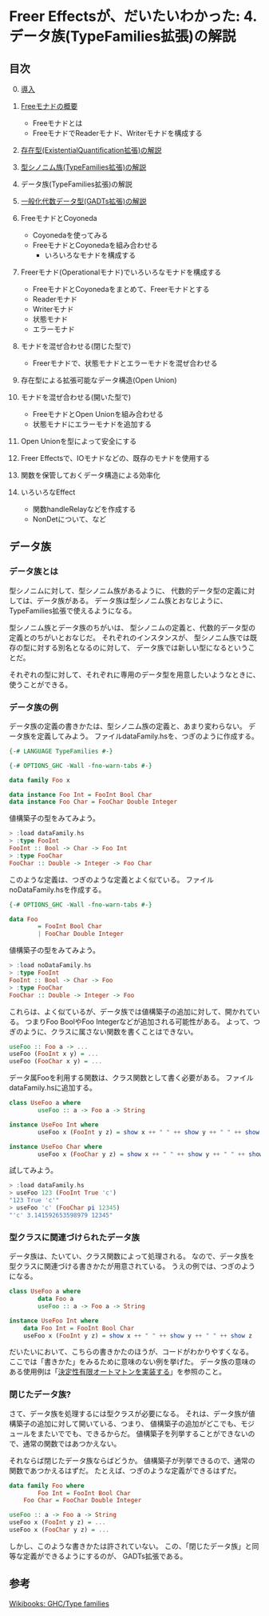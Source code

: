 Freer Effectsが、だいたいわかった: 4. データ族(TypeFamilies拡張)の解説
======================================================================

目次
----

0. [導入](../prelude.md)

1. [Freeモナドの概要](../free-monad/free-monad.md)
	* Freeモナドとは
	* FreeモナドでReaderモナド、Writerモナドを構成する
2. [存在型(ExistentialQuantification拡張)の解説](
	../existential-quantification/existentials.md )
3. [型シノニム族(TypeFamilies拡張)の解説](./type-synonym-family.md)
4. データ族(TypeFamilies拡張)の解説
5. [一般化代数データ型(GADTs拡張)の解説](../gadts/gadts.md)
6. FreeモナドとCoyoneda
	* Coyonedaを使ってみる
	* FreeモナドとCoyonedaを組み合わせる
		+ いろいろなモナドを構成する
7. Freerモナド(Operationalモナド)でいろいろなモナドを構成する
	* FreeモナドとCoyonedaをまとめて、Freerモナドとする
	* Readerモナド
	* Writerモナド
	* 状態モナド
	* エラーモナド
8. モナドを混ぜ合わせる(閉じた型で)
	* Freerモナドで、状態モナドとエラーモナドを混ぜ合わせる
9. 存在型による拡張可能なデータ構造(Open Union)
10. モナドを混ぜ合わせる(開いた型で)
	* FreeモナドとOpen Unionを組み合わせる
	* 状態モナドにエラーモナドを追加する
11. Open Unionを型によって安全にする
12. Freer Effectsで、IOモナドなどの、既存のモナドを使用する
13. 関数を保管しておくデータ構造による効率化
14. いろいろなEffect
	* 関数handleRelayなどを作成する
	* NonDetについて、など

データ族
--------

### データ族とは

型シノニムに対して、型シノニム族があるように、
代数的データ型の定義に対しては、データ族がある。
データ族は型シノニム族とおなじように、TypeFamilies拡張で使えるようになる。

型シノニム族とデータ族のちがいは、
型シノニムの定義と、代数的データ型の定義とのちがいとおなじだ。
それぞれのインスタンスが、
型シノニム族では既存の型に対する別名となるのに対して、
データ族では新しい型になるということだ。

それぞれの型に対して、それぞれに専用のデータ型を用意したいようなときに、
使うことができる。

### データ族の例

データ族の定義の書きかたは、型シノニム族の定義と、あまり変わらない。
データ族を定義してみよう。
ファイルdataFamily.hsを、つぎのように作成する。

```hs:dataFamily.hs
{-# LANGUAGE TypeFamilies #-}

{-# OPTIONS_GHC -Wall -fno-warn-tabs #-}

data family Foo x

data instance Foo Int = FooInt Bool Char
data instance Foo Char = FooChar Double Integer
```

値構築子の型をみてみよう。

```hs
> :load dataFamily.hs
> :type FooInt
FooInt :: Bool -> Char -> Foo Int
> :type FooChar
FooChar :: Double -> Integer -> Foo Char
```

このような定義は、つぎのような定義とよく似ている。
ファイルnoDataFamily.hsを作成する。

```hs:noDataFamily.hs
{-# OPTIONS_GHC -Wall -fno-warn-tabs #-}

data Foo
        = FooInt Bool Char
        | FooChar Double Integer
```

値構築子の型をみてみよう。

```hs
> :load noDataFamily.hs
> :type FooInt
FooInt :: Bool -> Char -> Foo
> :type FooChar
FooChar :: Double -> Integer -> Foo
```

これらは、よく似ているが、データ族では値構築子の追加に対して、開かれている。
つまりFoo BoolやFoo Integerなどが追加される可能性がある。
よって、つぎのように、クラスに属さない関数を書くことはできない。

```hs
useFoo :: Foo a -> ...
useFoo (FooInt x y) = ...
useFoo (FooChar x y) = ...
```

データ属Fooを利用する関数は、クラス関数として書く必要がある。
ファイルdataFamily.hsに追加する。

```hs:dataFamily.hs
class UseFoo a where
        useFoo :: a -> Foo a -> String

instance UseFoo Int where
        useFoo x (FooInt y z) = show x ++ " " ++ show y ++ " " ++ show z

instance UseFoo Char where
        useFoo x (FooChar y z) = show x ++ " " ++ show y ++ " " ++ show z
```

試してみよう。

```hs
> :load dataFamily.hs
> useFoo 123 (FooInt True 'c')
"123 True 'c'"
> useFoo 'c' (FooChar pi 12345)
"'c' 3.141592653598979 12345"
```

### 型クラスに関連づけられたデータ族

データ族は、たいてい、クラス関数によって処理される。
なので、データ族を型クラスに関連づける書きかたが用意されている。
うえの例では、つぎのようになる。

```hs
class UseFoo a where
        data Foo a
        useFoo :: a -> Foo a -> String

instance UseFoo Int where
	data Foo Int = FooInt Bool Char
	useFoo x (FooInt y z) = show x ++ " " ++ show y ++ " " ++ show z
```

だいたいにおいて、こちらの書きかたのほうが、コードがわかりやすくなる。
ここでは「書きかた」をみるために意味のない例を挙げた。
データ族の意味のある使用例は「[決定性有限オートマトンを実装する](
	../../data-families/automaton.md)」を参照のこと。

### 閉じたデータ族?

さて、データ族を処理するには型クラスが必要になる。
それは、データ族が値構築子の追加に対して開いている、つまり、
値構築子の追加がどこでも、モジュールをまたいででも、できるからだ。
値構築子を列挙することができないので、通常の関数ではあつかえない。

それならば閉じたデータ族ならばどうか。
値構築子が列挙できるので、通常の関数であつかえるはずだ。
たとえば、つぎのような定義ができるはずだ。

```hs
data family Foo where
        Foo Int = FooInt Bool Char
	Foo Char = FooChar Double Integer

useFoo :: a -> Foo a -> String
useFoo x (FooInt y z) = ...
useFoo x (FooChar y z) = ...
```

しかし、このような書きかたは許されていない。
この、「閉じたデータ族」と同等な定義ができるようにするのが、
GADTs拡張である。

参考
----

[Wikibooks: GHC/Type families](https://wiki.haskell.org/GHC/Type_families)
